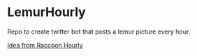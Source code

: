 # LemurHourly
Repo to create twitter bot that posts a lemur picture every hour.

[Idea from Raccoon Hourly](https://twitter.com/raccoonhourly)
